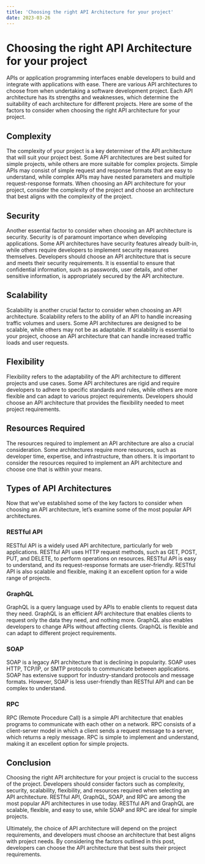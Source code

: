 ```yaml
---
title: 'Choosing the right API Architecture for your project'
date: 2023-03-26
---
```


# Choosing the right API Architecture for your project

APIs or application programming interfaces enable developers to build and integrate with applications with ease. There are various API architectures to choose from when undertaking a software development project. Each API architecture has its strengths and weaknesses, which determine the suitability of each architecture for different projects. Here are some of the factors to consider when choosing the right API architecture for your project.

## Complexity

The complexity of your project is a key determiner of the API architecture that will suit your project best. Some API architectures are best suited for simple projects, while others are more suitable for complex projects. Simple APIs may consist of simple request and response formats that are easy to understand, while complex APIs may have nested parameters and multiple request-response formats. When choosing an API architecture for your project, consider the complexity of the project and choose an architecture that best aligns with the complexity of the project.

## Security

Another essential factor to consider when choosing an API architecture is security. Security is of paramount importance when developing applications. Some API architectures have security features already built-in, while others require developers to implement security measures themselves. Developers should choose an API architecture that is secure and meets their security requirements. It is essential to ensure that confidential information, such as passwords, user details, and other sensitive information, is appropriately secured by the API architecture.

## Scalability

Scalability is another crucial factor to consider when choosing an API architecture. Scalability refers to the ability of an API to handle increasing traffic volumes and users. Some API architectures are designed to be scalable, while others may not be as adaptable. If scalability is essential to your project, choose an API architecture that can handle increased traffic loads and user requests.

## Flexibility

Flexibility refers to the adaptability of the API architecture to different projects and use cases. Some API architectures are rigid and require developers to adhere to specific standards and rules, while others are more flexible and can adapt to various project requirements. Developers should choose an API architecture that provides the flexibility needed to meet project requirements.

## Resources Required

The resources required to implement an API architecture are also a crucial consideration. Some architectures require more resources, such as developer time, expertise, and infrastructure, than others. It is important to consider the resources required to implement an API architecture and choose one that is within your means.

## Types of API Architectures

Now that we’ve established some of the key factors to consider when choosing an API architecture, let’s examine some of the most popular API architectures.

### RESTful API

RESTful API is a widely used API architecture, particularly for web applications. RESTful API uses HTTP request methods, such as GET, POST, PUT, and DELETE, to perform operations on resources. RESTful API is easy to understand, and its request-response formats are user-friendly. RESTful API is also scalable and flexible, making it an excellent option for a wide range of projects.

### GraphQL

GraphQL is a query language used by APIs to enable clients to request data they need. GraphQL is an efficient API architecture that enables clients to request only the data they need, and nothing more. GraphQL also enables developers to change APIs without affecting clients. GraphQL is flexible and can adapt to different project requirements.

### SOAP

SOAP is a legacy API architecture that is declining in popularity. SOAP uses HTTP, TCP/IP, or SMTP protocols to communicate between applications. SOAP has extensive support for industry-standard protocols and message formats. However, SOAP is less user-friendly than RESTful API and can be complex to understand.

### RPC

RPC (Remote Procedure Call) is a simple API architecture that enables programs to communicate with each other on a network. RPC consists of a client-server model in which a client sends a request message to a server, which returns a reply message. RPC is simple to implement and understand, making it an excellent option for simple projects.

## Conclusion

Choosing the right API architecture for your project is crucial to the success of the project. Developers should consider factors such as complexity, security, scalability, flexibility, and resources required when selecting an API architecture. RESTful API, GraphQL, SOAP, and RPC are among the most popular API architectures in use today. RESTful API and GraphQL are scalable, flexible, and easy to use, while SOAP and RPC are ideal for simple projects.

Ultimately, the choice of API architecture will depend on the project requirements, and developers must choose an architecture that best aligns with project needs. By considering the factors outlined in this post, developers can choose the API architecture that best suits their project requirements.
